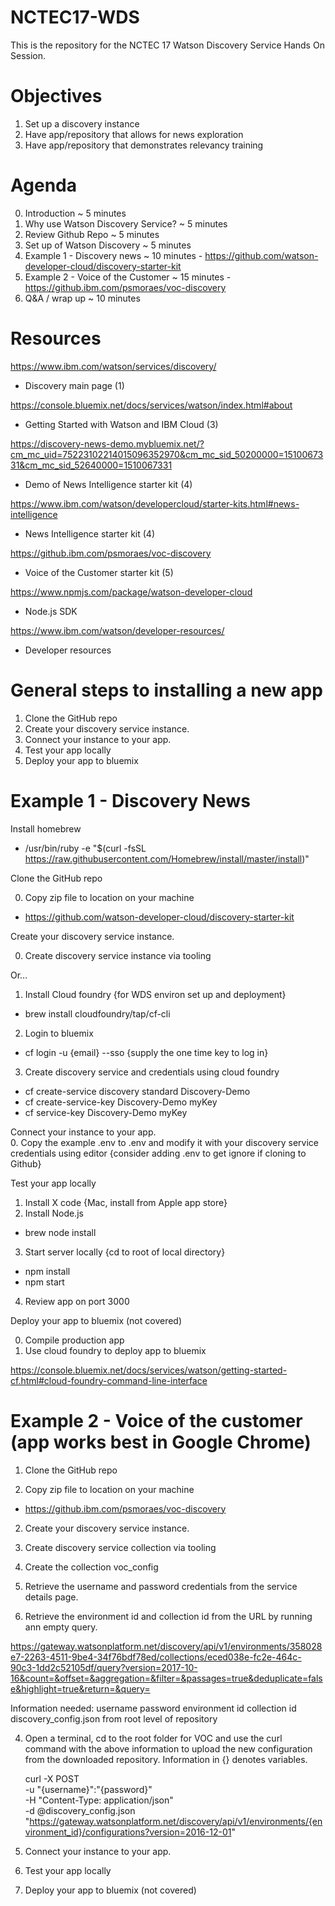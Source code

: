 # NCTEC17-WDS

This is the repository for the NCTEC 17 Watson Discovery Service Hands On Session.

# Objectives

1. Set up a discovery instance
2. Have app/repository that allows for news exploration
3. Have app/repository that demonstrates relevancy training

# Agenda

0. Introduction ~ 5 minutes
1. Why use Watson Discovery Service? ~ 5 minutes
2. Review Github Repo ~ 5 minutes
3. Set up of Watson Discovery ~  5 minutes
4. Example 1 - Discovery news ~ 10 minutes - https://github.com/watson-developer-cloud/discovery-starter-kit
5. Example 2 - Voice of the Customer ~ 15 minutes - https://github.ibm.com/psmoraes/voc-discovery
6. Q&A / wrap up ~ 10 minutes

# Resources

https://www.ibm.com/watson/services/discovery/
- Discovery main page (1)

https://console.bluemix.net/docs/services/watson/index.html#about 
- Getting Started with Watson and IBM Cloud (3)

https://discovery-news-demo.mybluemix.net/?cm_mc_uid=75223102214015096352970&cm_mc_sid_50200000=1510067331&cm_mc_sid_52640000=1510067331
- Demo of News Intelligence starter kit (4)

https://www.ibm.com/watson/developercloud/starter-kits.html#news-intelligence
- News Intelligence starter kit (4)

https://github.ibm.com/psmoraes/voc-discovery
- Voice of the Customer starter kit (5)

https://www.npmjs.com/package/watson-developer-cloud
- Node.js SDK

https://www.ibm.com/watson/developer-resources/
- Developer resources

# General steps to installing a new app

1. Clone the GitHub repo
2. Create your discovery service instance.
3. Connect your instance to your app.  
4. Test your app locally
5. Deploy your app to bluemix

# Example 1 - Discovery News

Install homebrew 
- /usr/bin/ruby -e "$(curl -fsSL https://raw.githubusercontent.com/Homebrew/install/master/install)"

Clone the GitHub repo

0. Copy zip file to location on your machine
- https://github.com/watson-developer-cloud/discovery-starter-kit

Create your discovery service instance.

0. Create discovery service instance via tooling

Or…
1. Install Cloud foundry {for WDS environ set up and deployment} 
- brew install cloudfoundry/tap/cf-cli
2. Login to bluemix
- cf login -u {email} --sso
{supply the one time key to log in}
3. Create discovery service and credentials using cloud foundry
- cf create-service discovery standard Discovery-Demo
- cf create-service-key Discovery-Demo myKey
- cf service-key Discovery-Demo myKey

Connect your instance to your app.  
0. Copy the example .env to .env and modify it with your discovery service credentials using editor
{consider adding .env to get ignore if cloning to Github}

Test your app locally
1. Install X code {Mac, install from Apple app store}
2. Install Node.js 
- brew node install
3. Start server locally 
{cd to root of local directory}
- npm install
- npm start
4. Review app on port 3000

Deploy your app to bluemix (not covered)

0. Compile production app
1. Use cloud foundry to deploy app to bluemix

https://console.bluemix.net/docs/services/watson/getting-started-cf.html#cloud-foundry-command-line-interface

# Example 2 - Voice of the customer (app works best in Google Chrome)

1. Clone the GitHub repo

0. Copy zip file to location on your machine
- https://github.ibm.com/psmoraes/voc-discovery

2. Create your discovery service instance.

0. Create discovery service collection via tooling
1. Create the collection voc_config
2. Retrieve the username and password credentials from the service details page.
3. Retrieve the environment id and collection id from the URL by running ann empty query.

https://gateway.watsonplatform.net/discovery/api/v1/environments/358028e7-2263-4511-9be4-34f76bdf78ed/collections/eced038e-fc2e-464c-90c3-1dd2c52105df/query?version=2017-10-16&count=&offset=&aggregation=&filter=&passages=true&deduplicate=false&highlight=true&return=&query=

Information needed:
username
password
environment id
collection id
discovery_config.json from root level of repository


4. Open a terminal, cd to the root folder for VOC and use the curl command with the above information to upload the new configuration from the downloaded repository. Information in {} denotes variables.

    curl -X POST \
    -u "{username}":"{password}" \
    -H "Content-Type: application/json" \
    -d @discovery_config.json "https://gateway.watsonplatform.net/discovery/api/v1/environments/{environment_id}/configurations?version=2016-12-01"



3. Connect your instance to your app.

4. Test your app locally

5. Deploy your app to bluemix (not covered)

